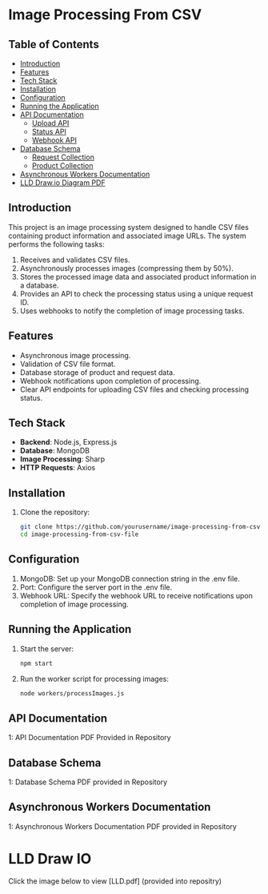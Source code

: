# Image Processing From CSV

## Table of Contents
- [Introduction](#introduction)
- [Features](#features)
- [Tech Stack](#tech-stack)
- [Installation](#installation)
- [Configuration](#configuration)
- [Running the Application](#running-the-application)
- [API Documentation](#api-documentation)
  - [Upload API](#upload-api)
  - [Status API](#status-api)
  - [Webhook API](#webhook-api)
- [Database Schema](#database-schema)
  - [Request Collection](#request-collection)
  - [Product Collection](#product-collection)
- [Asynchronous Workers Documentation](#asynchronous-workers-documentation)
- [LLD Draw.io Diagram PDF](#lld-draw.io-diagram-pdf)

## Introduction

This project is an image processing system designed to handle CSV files containing product information and associated image URLs. The system performs the following tasks:
1. Receives and validates CSV files.
2. Asynchronously processes images (compressing them by 50%).
3. Stores the processed image data and associated product information in a database.
4. Provides an API to check the processing status using a unique request ID.
5. Uses webhooks to notify the completion of image processing tasks.

## Features

- Asynchronous image processing.
- Validation of CSV file format.
- Database storage of product and request data.
- Webhook notifications upon completion of processing.
- Clear API endpoints for uploading CSV files and checking processing status.

## Tech Stack

- **Backend**: Node.js, Express.js
- **Database**: MongoDB
- **Image Processing**: Sharp
- **HTTP Requests**: Axios

## Installation

1. Clone the repository:
   ```bash
   git clone https://github.com/yourusername/image-processing-from-csv-file
   cd image-processing-from-csv-file

## Configuration

1. MongoDB: Set up your MongoDB connection string in the .env file.
2. Port: Configure the server port in the .env file.
3. Webhook URL: Specify the webhook URL to receive notifications upon completion of image processing.

## Running the Application

1. Start the server:
   ```bash
   npm start
2. Run the worker script for processing images:
   ```bash
   node workers/processImages.js
## API Documentation

1: API Documentation PDF Provided in Repository

## Database Schema

1: Database Schema PDF provided in Repository

## Asynchronous Workers Documentation

1: Asynchronous Workers Documentation PDF provided in Repository

# LLD Draw IO

Click the image below to view [LLD.pdf] (provided into repositry)
